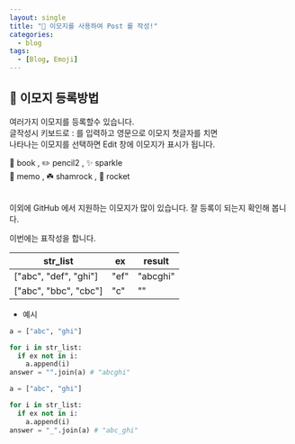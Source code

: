 ```yaml
---
layout: single
title: "📝 이모지를 사용하여 Post 를 작성!"
categories:
  - blog
tags:
  - [Blog, Emoji]
---
```


## 📌 이모지 등록방법  

여러가지 이모지를 등록할수 있습니다.  
글작성시 키보드로 : 를 입력하고 영문으로 이모지 첫글자를 치면  
나타나는 이모지를 선택하면 Edit 창에 이모지가 표시가 됩니다.  

📖 book , ✏️  pencil2 , ✨ sparkle  
📝 memo , ☘️ shamrock , 🚀 rocket 

<br>
이외에 GitHub 에서 지원하는 이모지가 많이 있습니다.  
잘 등록이 되는지 확인해 봅니다.

이번에는 표작성을 합니다.  

|str_list|ex|result|
|---|---|---|
|["abc", "def", "ghi"] |"ef"|"abcghi"|
|["abc", "bbc", "cbc"]|"c"|""|  




- 예시  
```python
a = ["abc", "ghi"]

for i in str_list:
  if ex not in i:
    a.append(i)
answer = "".join(a) # "abcghi"
```  

```python
a = ["abc", "ghi"]

for i in str_list:
  if ex not in i:
    a.append(i)
answer = "_".join(a) # "abc_ghi"
```



